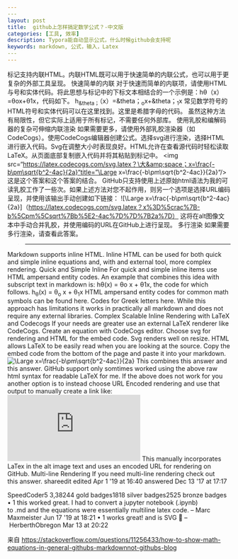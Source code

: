 ```yaml
---
​---
layout: post
title:  github上怎样搞定数学公式？-中文版
categories: [工具, 效率]
description: Typora能自动显示公式，什么时候github会支持呢
keywords: markdown, 公式，输入，Latex
​---
---
```



标记支持内联HTML。内联HTML既可以用于快速简单的内联公式，也可以用于更复杂的外部工具呈现。
快速简单的内联
对于快速而简单的内联项，请使用HTML与号和实体代码。将此思想与标记中的下标文本相结合的一个示例是：hθ（x）=θox+θ1x，代码如下。
h<sub>&amp;theta；</sub>（x）=&amp;theta；<sub>o</sub>x+&amp;theta；<sub>1</sub>x
常见数学符号的HTML符号和实体代码可以在这里找到。这里是希腊字母的代码。
虽然这种方法有局限性，但它实际上适用于所有标记，不需要任何外部库。
使用乳胶和编解码器的复杂可伸缩内联渲染
如果需要更多，请使用外部乳胶渲染器（如CodeCogs）。使用CodeCogs编辑器创建公式。选择svg进行渲染，选择HTML进行嵌入代码。Svg在调整大小时表现良好。HTML允许在查看源代码时轻松读取LaTeX。从页面底部复制嵌入代码并将其粘贴到标记中。
<img src=“https://latex.codecogs.com/svg.latex？\大&amp;space；x=\frac{-b\pm\sqrt{b^2-4ac}{2a}“title=”\Large x=\frac{-b\pm\sqrt{b^2-4ac}}{2a}“/>
这是这个答案和这个答案的结合。
GitHub只支持使用上述原始html语法为我的可读乳胶工作了一些次。如果上述方法对您不起作用，则另一个选项是选择URL编码呈现，并使用该输出手动创建如下链接：
![\Large x=\frac{-b\pm\sqrt{b^2-4ac}{2a}]（https://latex.codecogs.com/svg.latex？x%3D%5crac%7B-b%5Cpm%5Csqrt%7Bb%5E2-4ac%7D%7D%7B2a%7D）
这将在alt图像文本中手动合并乳胶，并使用编码的URL在GitHub上进行呈现。
多行渲染
如果需要多行渲染，请查看此答案。


> --------------------------------------------------------------

Markdown supports inline HTML. Inline HTML can be used for both quick and simple inline equations and, with and external tool, more complex rendering.
Quick and Simple Inline
For quick and simple inline items use HTML ampersand entity codes. An example that combines this idea with subscript text in markdown is: hθ(x) = θo x + θ1x, the code for which follows.
    h<sub>&theta;</sub>(x) = &theta;<sub>o</sub> x + &theta;<sub>1</sub>x
HTML ampersand entity codes for common math symbols can be found here. Codes for Greek letters here.
While this approach has limitations it works in practically all markdown and does not require any external libraries.
Complex Scalable Inline Rendering with LaTeX and Codecogs
If your needs are greater use an external LaTeX renderer like CodeCogs. Create an equation with CodeCogs editor. Choose svg for rendering and HTML for the embed code. Svg renders well on resize. HTML allows LaTeX to be easily read when you are looking at the source. Copy the embed code from the bottom of the page and paste it into your markdown.
<img src="https://latex.codecogs.com/svg.latex?\Large&space;x=\frac{-b\pm\sqrt{b^2-4ac}}{2a}" title="\Large x=\frac{-b\pm\sqrt{b^2-4ac}}{2a}" />
This combines this answer and this answer.
GitHub support only somtimes worked using the above raw html syntax for readable LaTeX for me. If the above does not work for you another option is to instead choose URL Encoded rendering and use that output to manually create a link like:
![\Large x=\frac{-b\pm\sqrt{b^2-4ac}}{2a}](https://latex.codecogs.com/svg.latex?x%3D%5Cfrac%7B-b%5Cpm%5Csqrt%7Bb%5E2-4ac%7D%7D%7B2a%7D)
This manually incorporates LaTex in the alt image text and uses an encoded URL for rendering on GitHub.
Multi-line Rendering
If you need multi-line rendering check out this answer.
shareedit
edited Apr 1 '19 at 16:40
answered Dec 13 '17 at 17:17

SpeedCoder5
3,38244 gold badges1818 silver badges2525 bronze badges
• 1
this worked great. I had to convert a jupyter notebook (.ipynb) to .md and the equations were essentially multiline latex code. – Marc Maxmeister Jun 17 '19 at 18:21
• 1
works great! and is SVG 💯 – HerberthObregon Mar 13 at 20:22 

来自 <https://stackoverflow.com/questions/11256433/how-to-show-math-equations-in-general-githubs-markdownnot-githubs-blog> 




